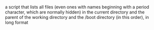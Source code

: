 a script that lists all files (even ones with names beginning with a period character, which are normally hidden) in the current directory and the parent of the working directory and the /boot directory (in this order), in long format
